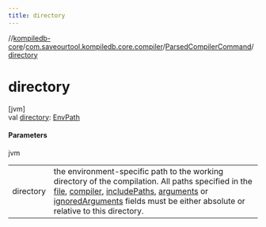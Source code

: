 ```yaml
---
title: directory
---
```

//[kompiledb-core](../../../index.html)/[com.saveourtool.kompiledb.core.compiler](../index.html)/[ParsedCompilerCommand](index.html)/[directory](directory.html)



# directory



[jvm]\
val [directory](directory.html): [EnvPath](../../com.saveourtool.kompiledb.core/-env-path/index.html)



#### Parameters


jvm

| | |
|---|---|
| directory | the environment-specific path to the working directory of the compilation. All paths specified in the [file](file.html), [compiler](compiler.html), [includePaths](include-paths.html), [arguments](arguments.html) or [ignoredArguments](ignored-arguments.html) fields must be either absolute or relative to this directory. |





